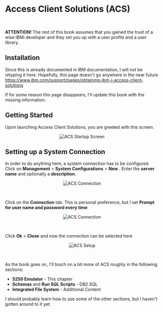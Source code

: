 # Access Client Solutions (ACS)

<br>

**ATTENTION!**
The rest of this book assumes that you gained the trust of a wise IBMi developer
and they set you up with a user profile and a user library. 


## Installation

Since this is already documented in IBM documentation, I will not be retyping it here.
Hopefully, this page doesn't go anywhere in the near future https://www.ibm.com/support/pages/obtaining-ibm-i-access-client-solutions


If for some reason this page disappears, I'll update this book with the missing information.


## Getting Started

Upon launching Access Client Solutions, you are greeted with this screen.


<figure align="center">
	<img src="./core/ibmi/_assets/acs-01.PNG" alt="ACS Startup Screen" />
</figure>


## Setting up a System Connection

In order to do anything here, a system connection has to be configured.
Click on **Management** > **System Configurations** > **New** . Enter the **server name** and optionally a **description**.

<figure align="center">
	<img src="./core/ibmi/_assets/acs-02.PNG" alt="ACS Connection" />
</figure>

<br>

Click on the **Connection** tab. This is personal preference, but I set **Prompt for user name and password every time**
<br>

<figure align="center">
	<img src="./core/ibmi/_assets/acs-03.PNG" alt="ACS Connection" />
</figure>

<br>

Click **Ok** > **Close** and now the connection can be selected here

<figure align="center">
	<img src="./core/ibmi/_assets/acs-04.PNG" alt="ACS Setup" />
</figure>

<br>

As the book goes on, I'll touch on a bit more of ACS roughly in the following sections:

* **5250 Emulator** - This chapter
* **Schemas** and **Run SQL Scripts** - DB2 SQL
* **Integrated File System** - Additional Content


I should probably learn how to use some of the other sections, but I haven't gotten around to it yet.

